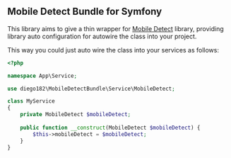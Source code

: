 ## Mobile Detect Bundle for Symfony

This library aims to give a thin wrapper for
[Mobile Detect](http://mobiledetect.net/) library, providing library auto configuration for autowire the class into your
project.

This way you could just auto wire the class into your services as follows:

```php
<?php

namespace App\Service;

use diego182\MobileDetectBundle\Service\MobileDetect;

class MyService
{
    private MobileDetect $mobileDetect;
    
    public function __construct(MobileDetect $mobileDetect) {
        $this->mobileDetect = $mobileDetect;
    }
}
```
